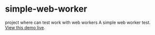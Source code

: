 # simple-web-worker
project where can test work with web workers
A simple web worker test. [View this demo live](http://mdn.github.io/simple-web-worker/).
